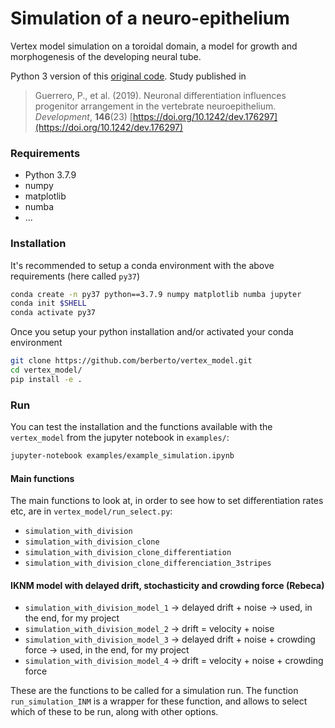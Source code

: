 # Simulation of a neuro-epithelium

Vertex model simulation on a toroidal domain, a model for growth and morphogenesis of the developing neural tube.

Python 3 version of this [original code](https://bitbucket.org/Pigueco/vertex_model_python_2.7/src/master/). Study published in

> Guerrero, P., et al. (2019). Neuronal differentiation influences progenitor arrangement in the vertebrate neuroepithelium. *Development*, **146**(23) [https://doi.org/10.1242/dev.176297](https://doi.org/10.1242/dev.176297)

### Requirements

* Python 3.7.9
* numpy
* matplotlib
* numba
* ...


### Installation

It's recommended to setup a conda environment with the above requirements (here called `py37`)
```bash
conda create -n py37 python==3.7.9 numpy matplotlib numba jupyter
conda init $SHELL
conda activate py37
```

Once you setup your python installation and/or activated your conda environment

```bash
git clone https://github.com/berberto/vertex_model.git
cd vertex_model/
pip install -e .
```

### Run

You can test the installation and the functions available with the `vertex_model` from the jupyter notebook in `examples/`:

```bash
jupyter-notebook examples/example_simulation.ipynb
```

#### Main functions

The main functions to look at, in order to see how to set differentiation rates etc, are in `vertex_model/run_select.py`:
- `simulation_with_division`
- `simulation_with_division_clone`
- `simulation_with_division_clone_differentiation`
- `simulation_with_division_clone_differenciation_3stripes`

#### IKNM model with delayed drift, stochasticity and crowding force (Rebeca)
- `simulation_with_division_model_1` -> delayed drift + noise  -> used, in the end, for my project
- `simulation_with_division_model_2` -> drift = velocity + noise
- `simulation_with_division_model_3` -> delayed drift + noise + crowding force -> used, in the end, for my project
- `simulation_with_division_model_4` -> drift = velocity + noise + crowding force

These are the functions to be called for a simulation run.
The function `run_simulation_INM` is a wrapper for these function, and allows to select which of these to be run, along with other options.

